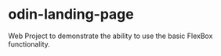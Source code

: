 # odin-landing-page

Web Project to demonstrate the ability to use the basic FlexBox functionality.
